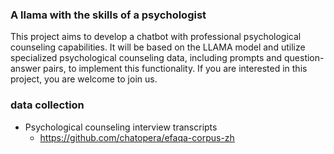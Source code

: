 ### A llama with the skills of a psychologist
This project aims to develop a chatbot with professional psychological counseling capabilities. It will be based on the LLAMA model and utilize specialized psychological counseling data, including prompts and question-answer pairs, to implement this functionality.
If you are interested in this project, you are welcome to join us.

### data collection
- Psychological counseling interview transcripts
  - https://github.com/chatopera/efaqa-corpus-zh